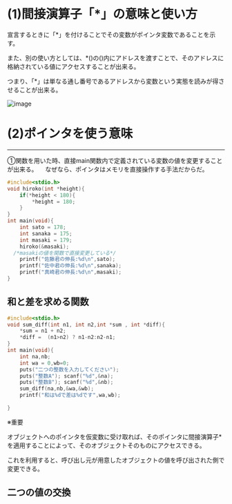 # (1)間接演算子「*」の意味と使い方

宣言するときに「*」を付けることでその変数がポインタ変数であることを示す。

また、別の使い方としては、*()の()内にアドレスを渡すことで、そのアドレスに格納されている値にアクセスすることが出来る。

つまり、「*」は単なる通し番号であるアドレスから変数という実態を読みが得させることが出来る。

![image](https://user-images.githubusercontent.com/82156802/136716815-8ac5a2b2-888f-445f-9f30-e69a3e3d80c5.png)

# (2)ポインタを使う意味


______________________________________________________________________________________


➀関数を用いた時、直接main関数内で定義されている変数の値を変更することが出来る。
　なぜなら、ポインタはメモリを直接操作する手法だからだ。


```c
#include<stdio.h>
void hiroko(int *height){
	if(*height < 180){
		*height = 180;
	}
}
int main(void){
	int sato = 178;
	int sanaka = 175;
	int masaki = 179;
	hiroko(&masaki);
  /*masakiの値を関数で直接変更している*/
	printf("佐藤君の伸長:%d\n",sato);
	printf("佐中君の伸長:%d\n",sanaka);
	printf("真崎君の伸長:%d\n",masaki);
}
```

## 和と差を求める関数


```c
#include<stdio.h>
void sum_diff(int n1, int n2,int *sum , int *diff){
	*sum = n1 + n2;
	*diff =  (n1>n2) ? n1-n2:n2-n1;
}
int main(void){
	int na,nb;
	int wa = 0,wb=0;
	puts("二つの整数を入力してください");
	puts("整数A"); scanf("%d",&na); 
	puts("整数B"); scanf("%d",&nb);
	sum_diff(na,nb,&wa,&wb);
	printf("和は%dで差は%dです",wa,wb);
	
}

```
※重要


オブジェクトへのポインタを仮変数に受け取れば、そのポインタに間接演算子*を適用することによって、そのオブジェクトそのものにアクセスできる。


これを利用すると、呼び出し元が用意したオブジェクトの値を呼び出された側で変更できる。



## 二つの値の交換

